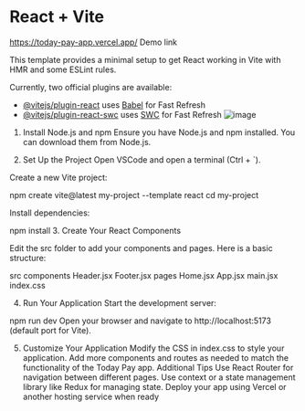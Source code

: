 # React + Vite
https://today-pay-app.vercel.app/
Demo link

This template provides a minimal setup to get React working in Vite with HMR and some ESLint rules.

Currently, two official plugins are available:

- [@vitejs/plugin-react](https://github.com/vitejs/vite-plugin-react/blob/main/packages/plugin-react/README.md) uses [Babel](https://babeljs.io/) for Fast Refresh
- [@vitejs/plugin-react-swc](https://github.com/vitejs/vite-plugin-react-swc) uses [SWC](https://swc.rs/) for Fast Refresh
![image](https://github.com/Akshatyadav0001/todaypayproject/assets/116154780/0962c1f7-36e0-4626-8fc7-d88e2257e762)

1. Install Node.js and npm
Ensure you have Node.js and npm installed. You can download them from Node.js.

2. Set Up the Project
Open VSCode and open a terminal (Ctrl + `).

Create a new Vite project:

npm create vite@latest my-project --template react
cd my-project

Install dependencies:

npm install
3. Create Your React Components

Edit the src folder to add your components and pages. Here is a basic structure:

src
components
Header.jsx
Footer.jsx
pages
Home.jsx
App.jsx
main.jsx
index.css

4. Run Your Application
Start the development server:


npm run dev
Open your browser and navigate to http://localhost:5173 (default port for Vite).

5. Customize Your Application
Modify the CSS in index.css to style your application.
Add more components and routes as needed to match the functionality of the Today Pay app.
Additional Tips
Use React Router for navigation between different pages.
Use context or a state management library like Redux for managing state.
Deploy your app using Vercel or another hosting service when ready
